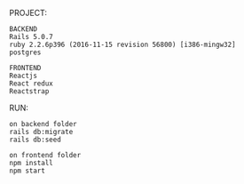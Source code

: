 PROJECT:

    BACKEND
    Rails 5.0.7
    ruby 2.2.6p396 (2016-11-15 revision 56800) [i386-mingw32]
    postgres

    FRONTEND
    Reactjs
    React redux
    Reactstrap


RUN:

    on backend folder
    rails db:migrate
    rails db:seed

    on frontend folder
    npm install
    npm start
